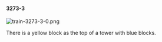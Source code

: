 #### 3273-3
![train-3273-3-0.png](https://github.com/lil-lab/nlvr/raw/master/nlvr/train/images/71/train-3273-3-0.png "train-3273-3-0.png")

There is a yellow block as the top of a tower with blue blocks.